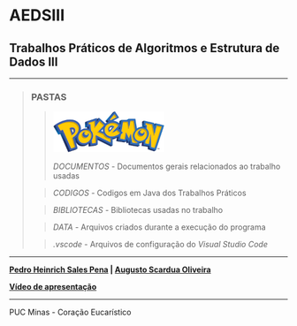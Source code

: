 # AEDSIII

## Trabalhos Práticos de Algoritmos e Estrutura de Dados III

---

> ### PASTAS
>
>>
>> ![Logo Pokemon](DOCUMENTOS/International_Pokemon_logo.png)
>>
>> *DOCUMENTOS* - Documentos gerais relacionados ao trabalho usadas 
>
>> *CODIGOS* - Codigos em Java dos Trabalhos Práticos
>
>> *BIBLIOTECAS* - Bibliotecas usadas no trabalho
>
>> *DATA* - Arquivos criados durante a execução do programa
>
>> *.vscode* - Arquivos de configuração do *Visual Studio Code*

---

**[Pedro Heinrich Sales Pena](https://github.com/PedroHeinrichSP) | [Augusto Scardua Oliveira](https://github.com/Azugot)**

**[Vídeo de apresentação](https://github.com/PedroHeinrichSP)**

---

PUC Minas - Coração Eucarístico
